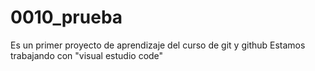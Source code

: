 # 0010_prueba

Es un primer proyecto de aprendizaje del curso de git y github
Estamos trabajando con "visual estudio code"
